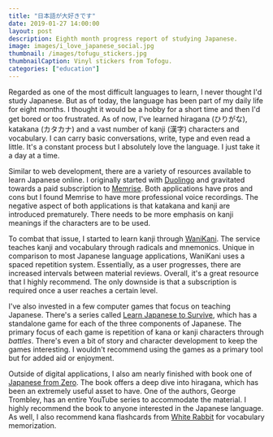 ```yaml
---
title: "日本語が大好きです"
date: 2019-01-27 14:00:00
layout: post
description: Eighth month progress report of studying Japanese.
image: images/i_love_japanese_social.jpg
thumbnail: /images/tofugu_stickers.jpg
thumbnailCaption: Vinyl stickers from Tofogu.
categories: ["education"]
---
```


Regarded as one of the most difficult languages to learn, I never thought I'd study Japanese. But as of today, the language has been part of my daily life for eight months. I thought it would be a hobby for a short time and then I'd get bored or too frustrated. As of now, I've learned hiragana (ひりがな), katakana (カタカナ) and a vast number of kanji (漢字) characters and vocabulary. I can carry basic conversations, write, type and even read a little. It's a constant process but I absolutely love the language. I just take it a day at a time.

Similar to web development, there are a variety of resources available to learn Japanese online. I originally started with [Duolingo](https://www.duolingo.com/) and gravitated towards a paid subscription to [Memrise](https://www.memrise.com/). Both applications have pros and cons but I found Memrise to have more professional voice recordings. The negative aspect of both applications is that katakana and kanji are introduced prematurely. There needs to be more emphasis on kanji meanings if the characters are to be used.

To combat that issue, I started to learn kanji through [WaniKani](https://www.wanikani.com/). The service teaches kanji and vocabulary through radicals and mnemonics. Unique in comparison to most Japanese language applications, WaniKani uses a spaced repetition system. Essentially, as a user progresses, there are increased intervals between material reviews. Overall, it's a great resource that I highly recommend. The only downside is that a subscription is required once a user reaches a certain level.

I've also invested in a few computer games that focus on teaching Japanese. There's a series called [Learn Japanese to Survive](http://study-japanese.net/), which has a standalone game for each of the three components of Japanese. The primary focus of each game is repetition of kana or kanji characters through *battles*. There's even a bit of story and character development to keep the games interesting. I wouldn't recommend using the games as a primary tool but for added aid or enjoyment.

Outside of digital applications, I also am nearly finished with book one of [Japanese from Zero](https://www.yesjapan.com/). The book offers a deep dive into hiragana, which has been an extremely useful asset to have. One of the authors, George Trombley, has an entire YouTube series to accommodate the material. I highly recommend the book to anyone interested in the Japanese language. As well, I also recommend kana flashcards from [White Rabbit](https://shop.whiterabbitjapan.com/products/kana-flashcards) for vocabulary memorization.